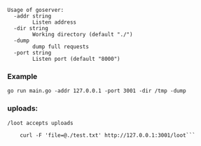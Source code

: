 ```
Usage of goserver:
  -addr string
    	Listen address
  -dir string
    	Working directory (default "./")
  -dump
    	dump full requests
  -port string
    	Listen port (default "8000")
```
### Example
```
go run main.go -addr 127.0.0.1 -port 3001 -dir /tmp -dump
```

### uploads:
    /loot accepts uploads 
```
    curl -F 'file=@./test.txt' http://127.0.0.1:3001/loot```

